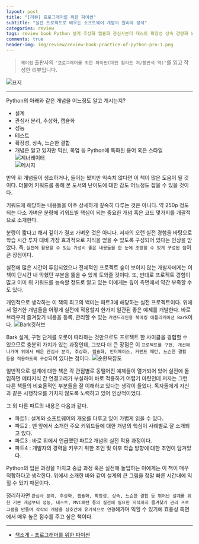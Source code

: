 ```yaml
---  
layout: post  
title: "[리뷰] 프로그래머를 위한 파이썬"  
subtitle: "실전 프로젝트로 배우는 소프트웨어 개발의 원리와 정석"  
categories: review  
tags: review book Python 설계 추상화 캡슐화 관심사분리 테스트 확장성 상속 경량화 느슨한결합 분산시스템 
comments: true  
header-img: img/review/review-book-practice-of-python-pro-1.png
---  
```

  
> `제이펍` 출판사의 `"프로그래머를 위한 파이썬(데인 힐라드 저/황반석 역)"`를 읽고 작성한 리뷰입니다.  

![표지](https://telegeam.github.io/assets/img/review/review-book-practice-of-python-pro-1.png)  

---

Python의 아래와 같은 개념을 어느정도 알고 계시는지?
* 설계  
* 관심사 분리, 추상화, 캡슐화  
* 성능  
* 테스트  
* 확장성, 상속, 느슨한 결합  
* 개념은 알고 있지만 믹신, 목업 등 Python에 특화된 용어 혹은 스타일  
![제너레이터](https://telegeam.github.io/assets/img/review/review-book-practice-of-python-pro-3.png)  
![메시지](https://telegeam.github.io/assets/img/review/review-book-practice-of-python-pro-5.png)  

만약 위 개념들이 생소하거나, 들어는 봤지만 익숙치 않다면 이 책이 많은 도움이 될 것이다. 더불어 키워드를 통해 본 도서의 난이도에 대한 감도 어느정도 잡을 수 있을 것이다. 

키워드에 해당하는 내용들을 아주 상세하게 깊숙히 다루는 것은 아니다. 약 250p 정도 되는 다소 가벼운 분량에 키워드별 핵심이 되는 중요한 개념 혹은 코드 몇가지를 개괄적으로 소개한다. 

분량이 짧다고 해서 깊이가 결코 가벼운 것은 아니다. 저자의 오랜 실전 경험을 바탕으로 학습 시간 투자 대비 가장 효과적으로 지식을 얻을 수 있도록 구성되어 있다는 인상을 받았다. 즉, `실전에 활용할 수 있는 가성비 좋은 내용들을 한 눈에 조망할 수 있게 구성된 점`이 큰 장점이다.

실전에 많은 시간이 투입되었으나 전체적인 프로젝트 숲이 보이지 않는 개발자에게는 이 책이 단시간 내 막혔던 부분을 뚫을 수 있게 도와줄 것이다. 또, 반대로 프로젝트 경험이 많고 이미 위 키워드를 능숙할 정도로 알고 있는 이에게는 깊이 측면에서 약간 부족할 수도 있다.

개인적으로 생각하는 이 책의 최고의 백미는 파트3에 해당하는 실전 프로젝트이다. 위에서 열거한 개념들을 어떻게 실전에 적용할지 한가지 일관된 좋은 예제를 개발한다. 바로 브라우저 즐겨찾기 내용을 등록, 관리할 수 있는 `커맨드라인용 북마킹 애플리케이션 Bark`이다.
![Bark깃허브](https://telegeam.github.io/assets/img/review/review-book-practice-of-python-pro-4.png)  

Bark 설계, 구현 단계를 오롯이 따라하는 것만으로도 프로젝트 한 사이클을 경험할 수 있으므로 충분히 가치가 있는 과정인데, 그보다 더 큰 장점은 이 `프로젝트를 구현, 개선해 나가며 위에서 배운 관심사 분리, 추상화, 캡슐화, 인터페이스, 커맨드 패턴, 느슨한 결합 등을 적용하도록 구성`되어 있다는 점이다. 
![순환복잡도](https://telegeam.github.io/assets/img/review/review-book-practice-of-python-pro-3.png)  

일반적으로 설계에 대한 책은 각 관점별로 동떨어진 예제들이 열거되어 있어 실전에 돌입하면 메타지식 간 연결고리가 부실하여 바로 적용하기 어렵기 마련인데 저자는 그런 다른 책들의 비효율적인 부분들을 잘 이해하고 있다는 생각이 들었다. 독자들에게 자신과 같은 시행착오를 거치지 않도록 노력하고 있어 인상적이었다.

그 외 다른 파트의 내용은 다음과 같다.
* 파트1 : 설계와 소프트웨어의 개요를 다루고 있어 가볍게 읽을 수 있다.   
* 파트2 : 맨 앞에서 소개한 주요 키워드들에 대한 개념의 핵심이 사례별로 잘 소개되고 있다.  
* 파트3 : 바로 위에서 언급했던 파트2 개념의 실전 적용 과정이다.  
* 파트4 : 개발자의 경력을 키우기 위한 조언 및 이후 학습 방향에 대한 조언이 담겨있다.  

Python의 입문 과정을 마치고 중급 과정 혹은 실전에 돌입하는 이에게는 이 책이 매우 적합하다고 생각한다. 위에서 소개한 바와 같이 설계의 큰 그림을 정말 빠른 시간내에 익힐 수 있기 때문이다. 

정리하자면 `관심사 분리, 추상화, 캡슐화, 확장성, 상속, 느슨한 결합 등 뛰어난 설계를 위한 기본 개념부터 성능, 테스트, MVC패턴 등의 실전에 필요한 지식까지 즐겨찾기 관리 프로그램을 만들며 각각의 개념을 상호간에 유기적으로 연결`해가며 익힐 수 있기에 효용성 측면에서 매우 높은 점수를 주고 싶은 책이다.

---

* [책소개 - 프로그래머를 위한 파이썬](http://www.yes24.com/Product/Goods/94865600)
